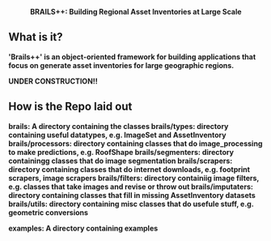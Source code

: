 <p align="center">
 <b>BRAILS++: Building Regional Asset Inventories at Large Scale</p>
</p>

## What is it?

'Brails++' is an object-oriented framework for building applications that focus on generate asset inventories for large geographic regions.


UNDER CONSTRUCTION!!


## How is the Repo laid out

brails: A directory containing the classes
  brails/types: directory containing useful datatypes, e.g. ImageSet and AssetInventory
  brails/processors: directory containing classes that do image_processing to make predictions, e.g. RoofShape
  brails/segmenters: directory containingg classes that do image segmentation
  brails/scrapers: directory containing classes that do internet downloads, e.g. footprint scrapers, image scrapers
  brails/filters: directory containiig image filters, e.g. classes that take images and revise or throw out
  brails/imputaters: directory containing classes that fill in missing AssetInventory datasets
  brails/utils: directory containing misc classes that do usefule stuff, e.g. geometric conversions
  
examples: A directory containing examples